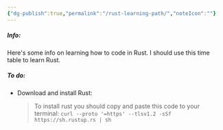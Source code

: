 ```yaml
---
{"dg-publish":true,"permalink":"/rust-learning-path/","noteIcon":""}
---
```


##### Info:
Here's some info on learning how to code in Rust. I should use this time table to learn Rust.

##### To do:
- Download and install Rust:
	> To install rust you should copy and paste this code to your terminal: `curl --proto '=https' --tlsv1.2 -sSf https://sh.rustup.rs | sh`